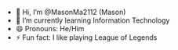 - 👋 Hi, I’m @MasonMa2112 (Mason)
- 🌱 I’m currently learning Information Technology
- 😄 Pronouns: He/Him
- ⚡ Fun fact: I like playing League of Legends

<!---
MasonMa2112/MasonMa2112 is a ✨ special ✨ repository because its `README.md` (this file) appears on your GitHub profile.
You can click the Preview link to take a look at your changes.
--->

